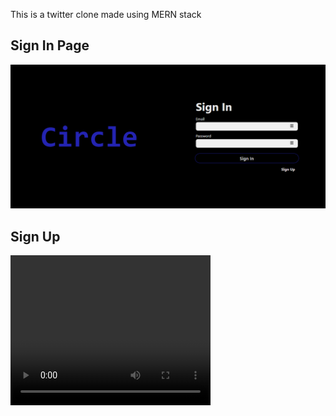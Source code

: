 This is a twitter clone made using MERN stack
<h2>Sign In Page</h2>
<img src="screenshot/loginpage.png"/>
<h2>Sign Up</h2>
<video width="320" height="240" controls>
  <source src="screenshot/signup.webm" type="video/webm">  
</video>
